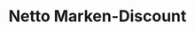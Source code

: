 ---
title: "Netto Marken-Discount"
url: /koeln/netto-marken-discount-wilhelm-mauser-strasse/
shop: Supermarkt
---